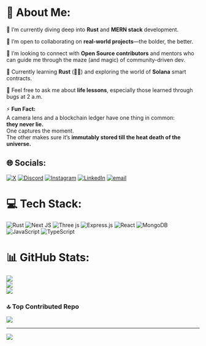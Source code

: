 # 💫 About Me:
🔭 I’m currently diving deep into **Rust** and **MERN stack** development.

👯 I’m open to collaborating on **real-world projects**—the bolder, the better.

🤝 I’m looking to connect with **Open Source contributors** and mentors who can guide me through the maze (and magic) of community-driven dev.

🌱 Currently learning **Rust** (🦀🧠) and exploring the world of **Solana** smart contracts.

💬 Feel free to ask me about **life lessons**, especially those learned through bugs at 2 a.m.

⚡ **Fun Fact:**  
A camera lens and a blockchain ledger have one thing in common:  
**they never lie.**  
One captures the moment.  
The other makes sure it’s **immutably stored till the heat death of the universe.**



## 🌐 Socials:
[![X](https://img.shields.io/badge/X-black.svg?logo=X&logoColor=white)](https://x.com/0xdeepeshW3) [![Discord](https://img.shields.io/badge/Discord-%237289DA.svg?logo=discord&logoColor=white)](https://discord.gg/0xdeepesh) [![Instagram](https://img.shields.io/badge/Instagram-%23E4405F.svg?logo=Instagram&logoColor=white)](https://instagram.com/deepesh.eth) [![LinkedIn](https://img.shields.io/badge/LinkedIn-%230077B5.svg?logo=linkedin&logoColor=white)](https://linkedin.com/in/deepesh-sr) [![email](https://img.shields.io/badge/Email-D14836?logo=gmail&logoColor=white)](mailto:rathoredeepeshsingh@gmail.com) 

# 💻 Tech Stack:
![Rust](https://img.shields.io/badge/rust-%23000000.svg?style=for-the-badge&logo=rust&logoColor=white) ![Next JS](https://img.shields.io/badge/Next-black?style=for-the-badge&logo=next.js&logoColor=white) ![Three js](https://img.shields.io/badge/threejs-black?style=for-the-badge&logo=three.js&logoColor=white) ![Express.js](https://img.shields.io/badge/express.js-%23404d59.svg?style=for-the-badge&logo=express&logoColor=%2361DAFB) ![React](https://img.shields.io/badge/react-%2320232a.svg?style=for-the-badge&logo=react&logoColor=%2361DAFB) ![MongoDB](https://img.shields.io/badge/MongoDB-%234ea94b.svg?style=for-the-badge&logo=mongodb&logoColor=white) ![JavaScript](https://img.shields.io/badge/javascript-%23323330.svg?style=for-the-badge&logo=javascript&logoColor=%23F7DF1E) ![TypeScript](https://img.shields.io/badge/typescript-%23007ACC.svg?style=for-the-badge&logo=typescript&logoColor=white)
# 📊 GitHub Stats:
![](https://github-readme-stats.vercel.app/api?username=deepesh-sr&theme=vision-friendly-dark&hide_border=true&include_all_commits=false&count_private=false)<br/>
![](https://nirzak-streak-stats.vercel.app/?user=deepesh-sr&theme=vision-friendly-dark&hide_border=true)<br/>
![](https://github-readme-stats.vercel.app/api/top-langs/?username=deepesh-sr&theme=vision-friendly-dark&hide_border=true&include_all_commits=false&count_private=false&layout=compact)


### 🔝 Top Contributed Repo
![](https://github-contributor-stats.vercel.app/api?username=deepesh-sr&limit=5&theme=dark&combine_all_yearly_contributions=true)

---
[![](https://visitcount.itsvg.in/api?id=deepesh-sr&icon=2&color=4)](https://visitcount.itsvg.in)
